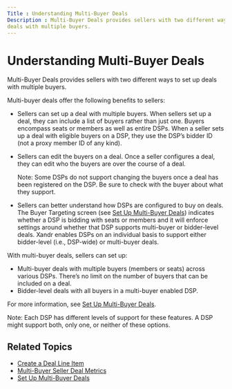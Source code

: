 ```yaml
---
Title : Understanding Multi-Buyer Deals
Description : Multi-Buyer Deals provides sellers with two different ways to set up
deals with multiple buyers.
---
```



# Understanding Multi-Buyer Deals



Multi-Buyer Deals provides sellers with two different ways to set up
deals with multiple buyers.

<div id="understanding-multi-buyer-deals__p-a6769c37-38d0-466b-a7d7-7e55221e8b80"
>

Multi-buyer deals offer the following benefits to sellers:

- Sellers can set up a deal with multiple buyers. When sellers set up a
  deal, they can include a list of buyers rather than just one. Buyers
  encompass seats or members as well as entire DSPs. When a seller sets
  up a deal with eligible buyers on a DSP, they use the DSP’s bidder ID
  (not a proxy member ID of any kind).
- Sellers can edit the buyers on a deal. Once a seller configures a
  deal, they can edit who the buyers are over the course of a deal.
  

  Note: Some DSPs do not support
  changing the buyers once a deal has been registered on the DSP. Be
  sure to check with the buyer about what they support.

  
- Sellers can better understand how DSPs are configured to buy on deals.
  The Buyer Targeting screen (see
  <a href="set-up-multi-buyer-deals.html" class="xref"
  title="You can set up Multi-Buyer Deals in two different ways: 1) multi-buyer deals with multiple buyers across various DSPs and 2) bidder-level deals with all buyers on a DSP.">Set
  Up Multi-Buyer Deals</a>) indicates whether a DSP is bidding with
  seats or members and it will enforce settings around whether that DSP
  supports multi-buyer or bidder-level deals.
  Xandr enables DSPs on an individual basis to
  support either bidder-level (i.e., DSP-wide) or multi-buyer deals.





With multi-buyer deals, sellers can set up:

- Multi-buyer deals with multiple buyers (members or seats) across
  various DSPs. There’s no limit on the number of buyers that can be
  included on a deal.
- Bidder-level deals with all buyers in a multi-buyer enabled DSP.



For more information, see
<a href="set-up-multi-buyer-deals.html" class="xref"
title="You can set up Multi-Buyer Deals in two different ways: 1) multi-buyer deals with multiple buyers across various DSPs and 2) bidder-level deals with all buyers on a DSP.">Set
Up Multi-Buyer Deals</a>.



Note: Each DSP has different levels of
support for these features. A DSP might support both, only one, or
neither of these options.



<div id="understanding-multi-buyer-deals__section_mqd_nh1_nmb"
>

## Related Topics

- <a href="create-a-deal-line-item.html" class="xref">Create a Deal Line
  Item</a>
- <a href="multi-buyer-seller-deal-metrics.html" class="xref"
  title="The Multi-Buyer Seller Deal Metrics report provides key information relevant to sellers about multi-buyer deal metrics, performance, and rejection reasons.">Multi-Buyer
  Seller Deal Metrics</a>
- <a href="set-up-multi-buyer-deals.html" class="xref"
  title="You can set up Multi-Buyer Deals in two different ways: 1) multi-buyer deals with multiple buyers across various DSPs and 2) bidder-level deals with all buyers on a DSP.">Set
  Up Multi-Buyer Deals</a>






